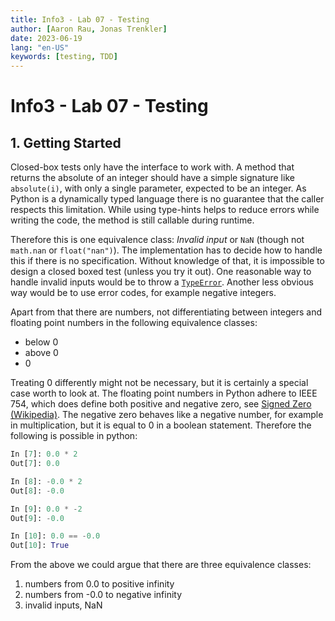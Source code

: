 ```yaml
---
title: Info3 - Lab 07 - Testing
author: [Aaron Rau, Jonas Trenkler]
date: 2023-06-19
lang: "en-US"
keywords: [testing, TDD]
---
```


# Info3 - Lab 07 - Testing

## 1. Getting Started

Closed-box tests only have the interface to work with.
A method that returns the absolute of an integer should have a simple signature like `absolute(i)`, with only a single parameter, expected to be an integer.
As Python is a dynamically typed language there is no guarantee that the caller respects this limitation.
While using type-hints helps to reduce errors while writing the code, the method is still callable during runtime.

Therefore this is one equivalence class: *Invalid input* or `NaN` (though not `math.nan` or `float("nan")`).
The implementation has to decide how to handle this if there is no specification.
Without knowledge of that, it is impossible to design a closed boxed test (unless you try it out).
One reasonable way to handle invalid inputs would be to throw a [`TypeError`](https://docs.python.org/3/library/exceptions.html#TypeError).
Another less obvious way would be to use error codes, for example negative integers.

Apart from that there are numbers, not differentiating between integers and floating point numbers in the following equivalence classes:

- below 0
- above 0
- 0

Treating 0 differently might not be necessary, but it is certainly a special case worth to look at.
The floating point numbers in Python adhere to IEEE 754, which does define both positive and negative zero, see [Signed Zero (Wikipedia)](https://en.wikipedia.org/wiki/Signed_zero).
The negative zero behaves like a negative number, for example in multiplication, but it is equal to 0 in a boolean statement.
Therefore the following is possible in python:

```python
In [7]: 0.0 * 2
Out[7]: 0.0

In [8]: -0.0 * 2
Out[8]: -0.0

In [9]: 0.0 * -2
Out[9]: -0.0

In [10]: 0.0 == -0.0
Out[10]: True
```

From the above we could argue that there are three equivalence classes:

1. numbers from 0.0 to positive infinity
2. numbers from -0.0 to negative infinity
3. invalid inputs, NaN

